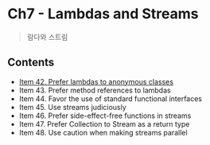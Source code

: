 # Ch7 - Lambdas and Streams
> 람다와 스트림 

## Contents 
- [Item 42. Prefer lambdas to anonymous classes](./item42.md)
- Item 43. Prefer method references to lambdas
- Item 44. Favor the use of standard functional interfaces
- Item 45. Use streams judiciously
- Item 46. Prefer side-effect-free functions in streams
- Item 47. Prefer Collection to Stream as a return type
- Item 48. Use caution when making streams parallel
